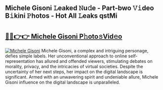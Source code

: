 ## Michele Gisoni 𝙻eaked 𝙽u𝚍e - Part-bwo 𝚅𝚒deo B𝚒kini 𝙿hotos - Hot All 𝙻eaks qstMi

# <h2><a href="http://ld0pfz4.urlbe.top/?page=Michele+Gisoni">🔗🔗👉👉 Michele Gisoni P𝚑oto𝚜Vid𝚎o</a></h2>

[![Michele Gisoni](https://i.imgur.com/eBuTRDB.gif)](http://ld0pfz4.urlbe.top/?page=Michele+Gisoni)
Michele Gisoni, a complex and intriguing personage, defies simple labels. Her unconventional approach to online self-representation has allured and offended viewers, stimulating debates on morality, privacy, and the intricacies of virtual societies. Despite the uncertainty of her next steps, her impact on the digital landscape is significant. Armed with an unwavering spirit and undeniable allure, Michele Gisoni influence on the digital landscape is unparalleled.
